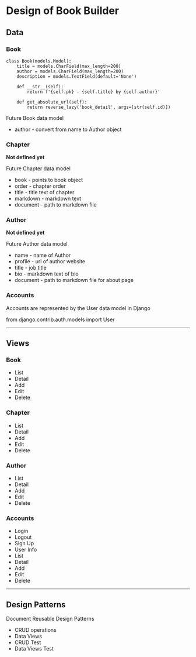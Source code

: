 # Design of Book Builder

## Data

### Book

    class Book(models.Model):
        title = models.CharField(max_length=200)
        author = models.CharField(max_length=200)
        description = models.TextField(default='None')

        def __str__(self):
            return f'{self.pk} - {self.title} by {self.author}'

        def get_absolute_url(self):
            return reverse_lazy('book_detail', args=[str(self.id)])

Future Book data model

* author - convert from name to Author object


### Chapter

**Not defined yet**

Future Chapter data model

* book - points to book object
* order - chapter order
* title - title text of chapter
* markdown - markdown text 
* document - path to markdown file


### Author

**Not defined yet**

Future Author data model

* name - name of Author
* profile - url of author website
* title - job title
* bio - markdown text of bio
* document - path to markdown file for about page


### Accounts

Accounts are represented by the User data model in Django

from django.contrib.auth.models import User


---

## Views

### Book
* List
* Detail
* Add
* Edit
* Delete

### Chapter
* List
* Detail
* Add
* Edit
* Delete

### Author
* List
* Detail
* Add
* Edit
* Delete

### Accounts
* Login
* Logout
* Sign Up
* User Info
* List
* Detail
* Add
* Edit
* Delete

---

## Design Patterns

Document Reusable Design Patterns

* CRUD operations
* Data Views
* CRUD Test
* Data Views Test